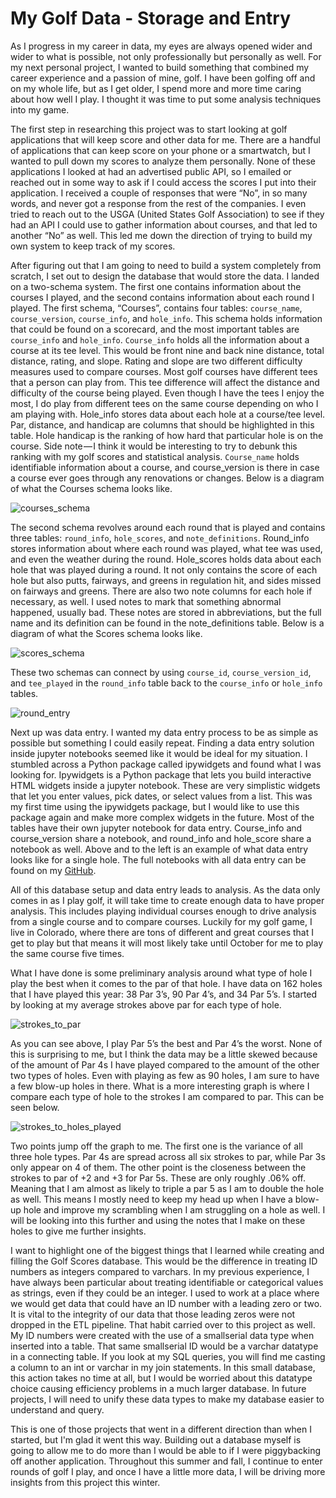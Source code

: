 # My Golf Data - Storage and Entry

As I progress in my career in data, my eyes are always opened wider and wider to what is possible, not only professionally but personally as well. For my next personal project, I wanted to build something that combined my career experience and a passion of mine, golf. I have been golfing off and on my whole life, but as I get older, I spend more and more time caring about how well I play. I thought it was time to put some analysis techniques into my game.

The first step in researching this project was to start looking at golf applications that will keep score and other data for me. There are a handful of applications that can keep score on your phone or a smartwatch, but I wanted to pull down my scores to analyze them personally. None of these applications I looked at had an advertised public API, so I emailed or reached out in some way to ask if I could access the scores I put into their application. I received a couple of responses that were “No”, in so many words, and never got a response from the rest of the companies. I even tried to reach out to the USGA (United States Golf Association) to see if they had an API I could use to gather information about courses, and that led to another “No” as well. This led me down the direction of trying to build my own system to keep track of my scores.

After figuring out that I am going to need to build a system completely from scratch, I set out to design the database that would store the data. I landed on a two-schema system. The first one contains information about the courses I played, and the second contains information about each round I played. The first schema, “Courses”, contains four tables: ```course_name```, ```course_version```, ```course_info```, and ```hole_info```. This schema holds information that could be found on a scorecard, and the most important tables are ```course_info``` and ```hole_info```. ```Course_info``` holds all the information about a course at its tee level. This would be front nine and back nine distance, total distance, rating, and slope. Rating and slope are two different difficulty measures used to compare courses. Most golf courses have different tees that a person can play from. This tee difference will affect the distance and difficulty of the course being played. Even though I have the tees I enjoy the most, I do play from different tees on the same course depending on who I am playing with. Hole_info stores data about each hole at a course/tee level. Par, distance, and handicap are columns that should be highlighted in this table. Hole handicap is the ranking of how hard that particular hole is on the course. Side note — I think it would be interesting to try to debunk this ranking with my golf scores and statistical analysis. ```Course_name``` holds identifiable information about a course, and course_version is there in case a course ever goes through any renovations or changes. Below is a diagram of what the Courses schema looks like.

![courses_schema](..\assets\images\golf_data_images\golf_1.png)

The second schema revolves around each round that is played and contains three tables: ```round_info```, ```hole_scores```, and ```note_definitions```. Round_info stores information about where each round was played, what tee was used, and even the weather during the round. Hole_scores holds data about each hole that was played during a round. It not only contains the score of each hole but also putts, fairways, and greens in regulation hit, and sides missed on fairways and greens. There are also two note columns for each hole if necessary, as well. I used notes to mark that something abnormal happened, usually bad. These notes are stored in abbreviations, but the full name and its definition can be found in the note_definitions table. Below is a diagram of what the Scores schema looks like.

![scores_schema](..\assets\images\golf_data_images\golf_2.png)

These two schemas can connect by using ```course_id```, ```course_version_id```, and ```tee_played``` in the ```round_info``` table back to the ```course_info``` or ```hole_info``` tables.

![round_entry](..\assets\images\golf_data_images\golf_3.png)

Next up was data entry. I wanted my data entry process to be as simple as possible but something I could easily repeat. Finding a data entry solution inside jupyter notebooks seemed like it would be ideal for my situation. I stumbled across a Python package called ipywidgets and found what I was looking for. Ipywidgets is a Python package that lets you build interactive HTML widgets inside a jupyter notebook. These are very simplistic widgets that let you enter values, pick dates, or select values from a list. This was my first time using the ipywidgets package, but I would like to use this package again and make more complex widgets in the future. Most of the tables have their own jupyter notebook for data entry. Course_info and course_version share a notebook, and round_info and hole_score share a notebook as well. Above and to the left is an example of what data entry looks like for a single hole. The full notebooks with all data entry can be found on my [GitHub](https://github.com/CBJohnson30/Golf-Scores).

All of this database setup and data entry leads to analysis. As the data only comes in as I play golf, it will take time to create enough data to have proper analysis. This includes playing individual courses enough to drive analysis from a single course and to compare courses. Luckily for my golf game, I live in Colorado, where there are tons of different and great courses that I get to play but that means it will most likely take until October for me to play the same course five times. 

What I have done is some preliminary analysis around what type of hole I play the best when it comes to the par of that hole. I have data on 162 holes that I have played this year: 38 Par 3’s, 90 Par 4’s, and 34 Par 5’s. I started by looking at my average strokes above par for each type of hole.

![strokes_to_par](..\assets\images\golf_data_images\golf_4.png)

As you can see above, I play Par 5’s the best and Par 4’s the worst. None of this is surprising to me, but I think the data may be a little skewed because of the amount of Par 4s I have played compared to the amount of the other two types of holes. Even with playing as few as 90 holes, I am sure to have a few blow-up holes in there. What is a more interesting graph is where I compare each type of hole to the strokes I am compared to par. This can be seen below.

![strokes_to_holes_played](..\assets\images\golf_data_images\golf_5.png)

Two points jump off the graph to me. The first one is the variance of all three hole types. Par 4s are spread across all six strokes to par, while Par 3s only appear on 4 of them. The other point is the closeness between the strokes to par of +2 and +3 for Par 5s. These are only roughly .06% off. Meaning that I am almost as likely to triple a par 5 as I am to double the hole as well. This means I mostly need to keep my head up when I have a blow-up hole and improve my scrambling when I am struggling on a hole as well. I will be looking into this further and using the notes that I make on these holes to give me further insights.

I want to highlight one of the biggest things that I learned while creating and filling the Golf Scores database. This would be the difference in treating ID numbers as integers compared to varchars. In my previous experience, I have always been particular about treating identifiable or categorical values as strings, even if they could be an integer. I used to work at a place where we would get data that could have an ID number with a leading zero or two. It is vital to the integrity of our data that those leading zeros were not dropped in the ETL pipeline. That habit carried over to this project as well. My ID numbers were created with the use of a smallserial data type when inserted into a table. That same smallserial ID would be a varchar datatype in a connecting table. If you look at my SQL queries, you will find me casting a column to an int or varchar in my join statements. In this small database, this action takes no time at all, but I would be worried about this datatype choice causing efficiency problems in a much larger database. In future projects, I will need to unify these data types to make my database easier to understand and query.

This is one of those projects that went in a different direction than when I started, but I'm glad it went this way. Building out a database myself is going to allow me to do more than I would be able to if I were piggybacking off another application. Throughout this summer and fall, I continue to enter rounds of golf I play, and once I have a little more data, I will be driving more insights from this project this winter.

